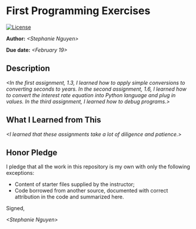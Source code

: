 # First Programming Exercises

 [![License](http://img.shields.io/badge/license-MIT-blue.svg)](http://en.wikipedia.org/wiki/MIT_License)


**Author:** _\<Stephanie Nguyen\>_

**Due date:** _\<February 19\>_

## Description

_\<In the first assignment, 1.3, I learned how to apply simple conversions to converting seconds to years. In the second assignment, 1.6, I learned how to convert the interest rate equation into Python language and plug in values. In the third assignment, I learned how to debug programs.\>_

## What I Learned from This

_\<I learned that these assignments take a lot of diligence and patience.\>_

## Honor Pledge

I pledge that all the work in this repository is my own with only the following exceptions:

* Content of starter files supplied by the instructor;
* Code borrowed from another source, documented with correct attribution in the code and summarized here.

Signed,

_\<Stephanie Nguyen\>_
